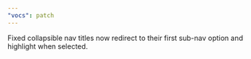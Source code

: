 ```yaml
---
"vocs": patch
---
```


Fixed collapsible nav titles now redirect to their first sub-nav option and highlight when selected.
